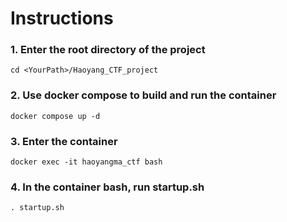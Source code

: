 # Instructions

### 1. Enter the root directory of the project

```shell
cd <YourPath>/Haoyang_CTF_project
```

### 2. Use docker compose to build and run the container

```shell
docker compose up -d
```

### 3. Enter the container

```shell
docker exec -it haoyangma_ctf bash 
```

### 4. In the container bash, run startup.sh

```shell
. startup.sh
```

